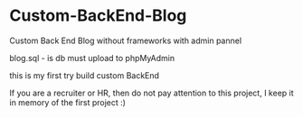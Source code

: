 # Custom-BackEnd-Blog
Custom Back End Blog without frameworks with admin pannel

blog.sql - is db must upload to phpMyAdmin 

this is my first try build custom BackEnd

If you are a recruiter or HR, then do not pay attention to this project, I keep it in memory of the first project :)
